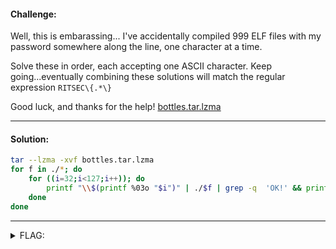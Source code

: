 #### Challenge:

Well, this is embarassing...
I've accidentally compiled 999 ELF files with my password somewhere along the line, one character at a time.

Solve these in order, each accepting one ASCII character.
Keep going...eventually combining these solutions will match the regular expression `RITSEC\{.*\}`

Good luck, and thanks for the help! [bottles.tar.lzma](./bottles.tar.lzma ":ignore")

---

#### Solution:

```bash
tar --lzma -xvf bottles.tar.lzma
for f in ./*; do
    for ((i=32;i<127;i++)); do
        printf "\\$(printf %03o "$i")" | ./$f | grep -q  'OK!' && printf "\\$(printf %03o "$i")" && break;
    done
done
```

---

<details><summary>FLAG:</summary>

```
RITSEC{AuT057v}
```

</details>
<br/>
